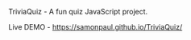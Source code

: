  TriviaQuiz - A fun quiz JavaScript project.
 
 Live DEMO - https://samonpaul.github.io/TriviaQuiz/
